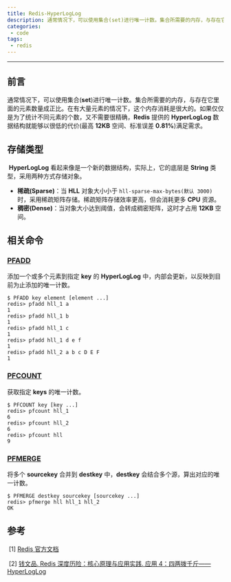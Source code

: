 ```yaml
---
title: Redis-HyperLogLog
description: 通常情况下，可以使用集合(set)进行唯一计数。集合所需要的内存，与存在它里面的元素数量成正比。在有大量元素的情况下，这个内存消耗是很大的。如果仅仅是为了统计不同元素的个数，又不需要很精确，Redis 提供的 HyperLogLog 数据结构就能够以很低的代价(最高 12KB 空间、标准误差 0.81%)满足需求。
categories: 
 - code
tags:
 - redis
---
```


------

## 前言

​	通常情况下，可以使用集合(**set**)进行唯一计数。集合所需要的内存，与存在它里面的元素数量成正比。在有大量元素的情况下，这个内存消耗是很大的。如果仅仅是为了统计不同元素的个数，又不需要很精确，**Redis** 提供的 **HyperLogLog** 数据结构就能够以很低的代价(最高 **12KB** 空间、标准误差 **0.81%**)满足需求。

## 存储类型

​	**HyperLogLog** 看起来像是一个新的数据结构，实际上，它的底层是 **String** 类型，采用两种方式存储对象。

- **稀疏(Sparse)**：当 **HLL** 对象大小小于 `hll-sparse-max-bytes(默认 3000)`时，采用稀疏矩阵存储。稀疏矩阵存储效率更高，但会消耗更多 **CPU** 资源。
- **稠密(Dense)**：当对象大小达到阈值，会转成稠密矩阵，这时才占用 **12KB** 空间。

## 相关命令

### [PFADD](<https://redis.io/commands/pfadd>)

添加一个或多个元素到指定 **key** 的 **HyperLogLog** 中，内部会更新，以反映到目前为止添加的唯一计数。

```shell
$ PFADD key element [element ...]
redis> pfadd hll_1 a
1
redis> pfadd hll_1 b
1
redis> pfadd hll_1 c
1
redis> pfadd hll_1 d e f
1
redis> pfadd hll_2 a b c D E F
1
```

### [PFCOUNT](<https://redis.io/commands/pfcount>)

获取指定 **keys** 的唯一计数。

```shell
$ PFCOUNT key [key ...]
redis> pfcount hll_1
6
redis> pfcount hll_2
6
redis> pfcount hll
9
```

### [PFMERGE](<https://redis.io/commands/pfmerge>)

将多个 **sourcekey** 合并到 **destkey** 中，**destkey** 会结合多个源，算出对应的唯一计数。

```shell
$ PFMERGE destkey sourcekey [sourcekey ...]
redis> pfmerge hll hll_1 hll_2
OK
```

## 参考

​	\[1\] [Redis 官方文档](<https://redis.io/topics/data-types-intro>)

​	\[2\] [钱文品. Redis 深度历险：核心原理与应用实践. 应用 4：四两拨千斤——HyperLogLog](<https://book.douban.com/subject/30227261/>)
